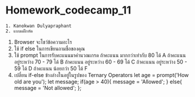 # Homework_codecamp_11
    1. Kanokwan Dulyapraphant
    2. แบบผฝึกหัด
1. Browser จะโชว์ข้อความอะไร
2. ใช้ if else ในการเขียนถามชื่อของคุณ
3. ใช้ prompt ในการรับคะแนนมาคำนวณเกรด
    ถ้าคะแนน มากกว่าเท่ากับ 80 ได้ A
    ถ้าคะแนน อยู่ระหว่าง 70 - 79 ได้ B
    ถ้าคะแนน อยู่ระหว่าง 60 - 69 ได้ C
    ถ้าคะแนน อยู่ระหว่าง 50 - 59 ได้ D
    ถ้าคะแนน น้อยกว่า 50 ได้ F
4. เปลี่ยน if-else ข้างล่างในอยู่ในรูปของ Ternary Operators
    let age = prompt('How old are you');
    let message;
    if(age > 40){
        message = 'Allowed';
    } else{
        message = 'Not allowed';
    };